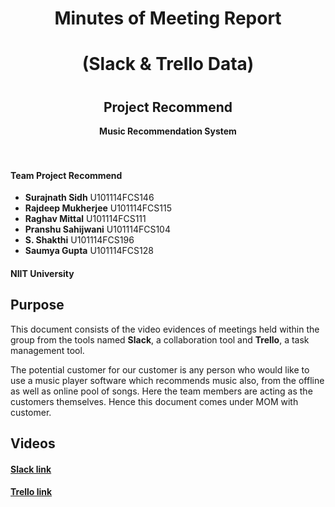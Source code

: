 <div align=center>
  <h1>Minutes of Meeting Report</h1>
  <h1>(Slack & Trello Data)<h1>
  <h2>Project Recommend</h2>
  <b> Music Recommendation System </b><br />

</div><br /><br />

#### Team Project Recommend

- **Surajnath Sidh**  U101114FCS146
- **Rajdeep Mukherjee**  U101114FCS115
- **Raghav Mittal**  U101114FCS111
- **Pranshu Sahijwani**  U101114FCS104
- **S. Shakthi**  U101114FCS196
- **Saumya Gupta**  U101114FCS128

#### NIIT University

## Purpose
This document consists of the video evidences of meetings held within the group from the tools named **Slack**, a collaboration tool and **Trello**, a task management tool.

The potential customer for our customer is any person who would like to use a music player software which recommends music also, from the offline as well as online pool of songs. Here the team members are acting as the customers themselves. Hence this document comes under MOM with customer.

## Videos

#### [Slack link](https://www.youtube.com/watch?v=3bXDCTynINU "YouTube link")

#### [Trello link](https://www.youtube.com/watch?v=YJ1f3xACWFw "YouTube link")
